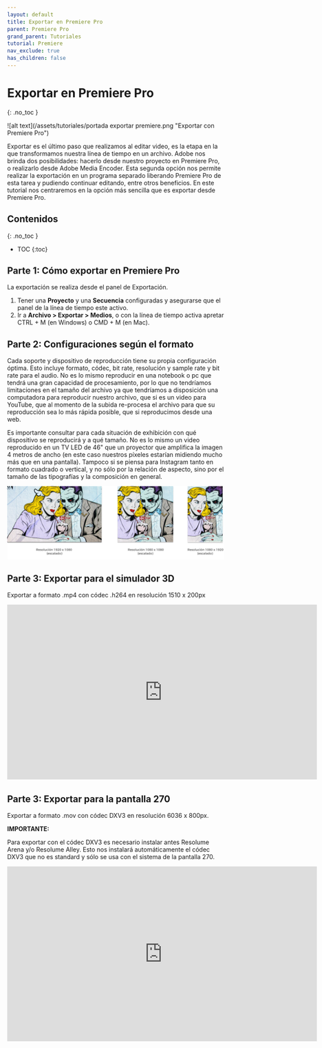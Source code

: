 ```yaml
---
layout: default
title: Exportar en Premiere Pro
parent: Premiere Pro
grand_parent: Tutoriales
tutorial: Premiere
nav_exclude: true
has_children: false
---
```


# Exportar en Premiere Pro
{: .no_toc }

![alt text](/assets/tutoriales/portada exportar premiere.png "Exportar con Premiere Pro")

Exportar es el último paso que realizamos al editar video, es la etapa en la que transformamos nuestra línea de tiempo en un archivo. Adobe nos brinda dos posibilidades: hacerlo desde nuestro proyecto en Premiere Pro, o realizarlo desde Adobe Media Encoder. Esta segunda opción nos permite realizar la exportación en un programa separado liberando Premiere Pro de esta tarea y pudiendo continuar editando, entre otros beneficios. En este tutorial nos centraremos en la opción más sencilla que es exportar desde Premiere Pro.
  

## Contenidos
{: .no_toc }

- TOC
{:toc}


## Parte 1: Cómo exportar en Premiere Pro
La exportación se realiza desde el panel de Exportación.

1. Tener una **Proyecto** y una **Secuencia** configuradas y asegurarse que el panel de la línea de tiempo este activo.
2. Ir a **Archivo > Exportar > Medios**, o con la línea de tiempo activa apretar CTRL + M (en Windows) o CMD + M (en Mac).


## Parte 2: Configuraciones según el formato 

Cada soporte y dispositivo de reproducción tiene su propia configuración óptima. Esto incluye formato, códec, bit rate, resolución y sample rate y bit rate para el audio. No es lo mismo reproducir en una notebook o pc que tendrá una gran capacidad de procesamiento, por lo que no tendríamos limitaciones en el tamaño del archivo ya que tendríamos a disposición una computadora para reproducir nuestro archivo, que si es un video para YouTube, que al momento de la subida re-procesa el archivo para que su reproducción sea lo más rápida posible, que si reproducimos desde una web.

Es importante consultar para cada situación de exhibición con qué dispositivo se reproducirá y a qué tamaño. No es lo mismo un video reproducido en un TV LED de 46" que un proyector que amplifica la imagen 4 metros de ancho (en este caso nuestros píxeles estarían midiendo mucho más que en una pantalla). Tampoco si se piensa para Instagram tanto en formato cuadrado o vertical, y no sólo por la relación de aspecto, sino por el tamaño de las tipografías y la composición en general.

![alt text](/assets/tutoriales/resoluciones_exportar.png "Comparativa de resoluciones")


## Parte 3: Exportar para el simulador 3D  

Exportar a formato .mp4 con códec .h264 en resolución 1510 x 200px

<div class="video-container">
    <iframe src="https://www.youtube.com/embed/loU0AEbsef0" height="406" width="720" modestbranding="1" rel="0" frameborder="0" allow="accelerometer; autoplay; encrypted-media; gyroscope; picture-in-picture" allowfullscreen>
    </iframe>
</div>


## Parte 3: Exportar para la pantalla 270  

Exportar a formato .mov con códec DXV3 en resolución 6036 x 800px.

**IMPORTANTE:** 

Para exportar con el códec DXV3 es necesario instalar antes Resolume Arena y/o Resolume Alley. Esto nos instalará automáticamente el códec DXV3 que no es standard y sólo se usa con el sistema de la pantalla 270.

<div class="video-container">
    <iframe src="https://www.youtube.com/embed/44AxXSpLraw" height="406" width="720" modestbranding="1" rel="0" frameborder="0" allow="accelerometer; autoplay; encrypted-media; gyroscope; picture-in-picture" allowfullscreen>
    </iframe>
</div>


